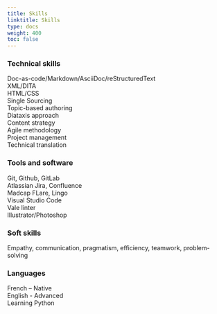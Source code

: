 ```yaml
---
title: Skills
linktitle: Skills
type: docs
weight: 400
toc: false
---
```


### Technical skills

Doc-as-code/Markdown/AsciiDoc/reStructuredText  
XML/DITA  
HTML/CSS  
Single Sourcing  
Topic-based authoring  
Diataxis approach  
Content strategy  
Agile methodology  
Project management  
Technical translation  

### Tools and software

Git, Github, GitLab  
Atlassian Jira, Confluence  
Madcap FLare, Lingo  
Visual Studio Code  
Vale linter  
Illustrator/Photoshop  

### Soft skills

Empathy, communication, pragmatism, efficiency, teamwork, problem-solving

### Languages
French – Native  
English - Advanced  
Learning Python  
